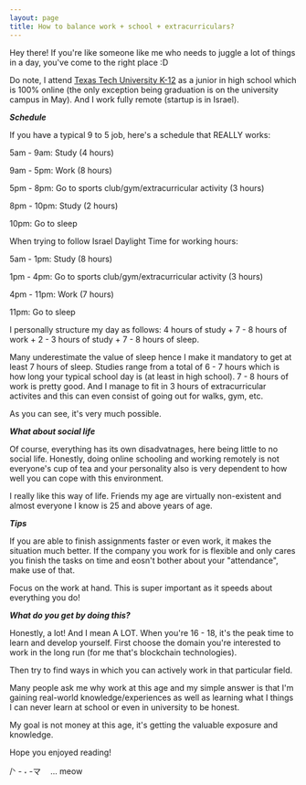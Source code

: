 ```yaml
---
layout: page
title: How to balance work + school + extracurriculars?
---
```


Hey there! If you're like someone like me who needs to juggle a lot of things in a day, you've come to the right place :D

Do note, I attend [Texas Tech University K-12](https://www.depts.ttu.edu/k12/) as a junior in high school which is 100% online (the only exception being graduation is on the university campus in May). 
And I work fully remote (startup is in Israel).

***Schedule***

If you have a typical 9 to 5 job, here's a schedule that REALLY works:

5am - 9am: Study (4 hours)

9am - 5pm: Work (8 hours)

5pm - 8pm: Go to sports club/gym/extracurricular activity (3 hours)

8pm - 10pm: Study (2 hours)

10pm: Go to sleep


When trying to follow Israel Daylight Time for working hours:


5am - 1pm: Study (8 hours)

1pm - 4pm: Go to sports club/gym/extracurricular activity (3 hours)

4pm - 11pm: Work (7 hours)

11pm: Go to sleep


I personally structure my day as follows: 4 hours of study + 7 - 8 hours of work + 2 - 3 hours of study + 7 - 8 hours of sleep.

Many underestimate the value of sleep hence I make it mandatory to get at least 7 hours of sleep. Studies range from a total of 6 - 7 hours which is how long your typical school day is (at least in high school). 7 - 8 hours of work is pretty good. And I manage to fit in 3 hours of extracurricular activites and this can even consist of going out for walks, gym, etc.

As you can see, it's very much possible. 

***What about social life***

Of course, everything has its own disadvatnages, here being little to no social life. Honestly, doing online schooling and working remotely is not everyone's cup of tea and your personality also is very dependent to how well you can cope with this environment.

I really like this way of life. Friends my age are virtually non-existent and almost everyone I know is 25 and above years of age. 

***Tips***

If you are able to finish assignments faster or even work, it makes the situation much better. If the company you work for is flexible and only cares you finish the tasks on time and eosn't bother about your "attendance", make use of that. 

Focus on the work at hand. This is super important as it speeds about everything you do!

***What do you get by doing this?***

Honestly, a lot! And I mean A LOT. When you're 16 - 18, it's the peak time to learn and develop yourself. First choose the domain you're interested to work in the long run (for me that's blockchain technologies).

Then try to find ways in which you can actively work in that particular field. 

Many people ask me why work at this age and my simple answer is that I'm gaining real-world knowledge/experiences as well as learning what I things I can never learn at school or even in university to be honest.

My goal is not money at this age, it's getting the valuable exposure and knowledge.   




Hope you enjoyed reading!


/ᐠ - ˕ -マ ㅤ... meow
